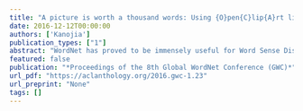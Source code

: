 ```yaml
---
title: "A picture is worth a thousand words: Using {O}pen{C}lip{A}rt library for enriching {I}ndo{W}ord{N}et"
date: 2016-12-12T00:00:00
authors: ['Kanojia']
publication_types: ["1"]
abstract: "WordNet has proved to be immensely useful for Word Sense Disambiguation, and thence Machine translation, Information Retrieval and Question Answering. It can also be used as a dictionary for educational purposes. The semantic nature of concepts in a WordNet motivates one to try to express this meaning in a more visual way. In this paper, we describe our work of enriching IndoWordNet with image acquisitions from the OpenClipArt library. We describe an approach used to enrich WordNets for eighteen Indian languages. Our contribution is three fold: (1) We develop a system, which, given a synset in English, finds an appropriate image for the synset. The system uses the OpenclipArt library (OCAL) to retrieve images and ranks them. (2) After retrieving the images, we map the results along with the linkages between Princeton WordNet and Hindi WordNet, to link several synsets to corresponding images. We choose and sort top three images based on our ranking heuristic per synset. (3) We develop a tool that allows a lexicographer to manually evaluate these images. The top images are shown to a lexicographer by the evaluation tool for the task of choosing the best image representation. The lexicographer also selects the number of relevant images. Using our system, we obtain an Average Precision (P @ 3) score of 0.30."
featured: false
publication: "*Proceedings of the 8th Global WordNet Conference (GWC)*"
url_pdf: "https://aclanthology.org/2016.gwc-1.23"
url_preprint: "None"
tags: []
---
```

